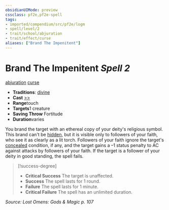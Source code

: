 ```yaml
---
obsidianUIMode: preview
cssclass: pf2e,pf2e-spell
tags:
- imported/compendium/src/pf2e/logm
- spell/level/2
- trait/school/abjuration
- trait/effect/curse
aliases: ["Brand The Impenitent"]
---
```

# Brand The Impenitent *Spell 2*   
[abjuration](abjuration.md)  [curse](curse.md)  

- **Traditions**: [divine](divine.md)
- **Cast** [>>](chapter-9-playing-the-game.md#Actions "Two-Action") 
- **Range**touch
- **Targets**1 creature
- **Saving Throw** Fortitude
- **Duration**varies

You brand the target with an ethereal copy of your deity's religious symbol. This brand can't be [hidden](conditions.md#Hidden), but it is visible only to followers of your faith, who see it as clearly as a lit torch. Followers of your faith ignore the target's [concealed](conditions.md#Concealed) condition, if any, and the target gains a –1 status penalty to AC against attacks by followers of your faith. If the target is a follower of your deity in good standing, the spell fails.

> [!success-degree] 
> - **Critical Success** The target is unaffected.
> - **Success** The spell lasts for 1 round.
> - **Failure** The spell lasts for 1 minute.
> - **Critical Failure** The spell has an unlimited duration.

*Source: Lost Omens: Gods & Magic p. 107*